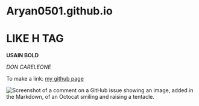 # Aryan0501.github.io

# LIKE H TAG

**USAIN BOLD**

*DON CARELEONE*

To make a link: [my github page](https://aryan0501.github.io/)

![Screenshot of a comment on a GitHub issue showing an image, added in the Markdown, of an Octocat smiling and raising a tentacle.](https://myoctocat.com/assets/images/base-octocat.svg)





